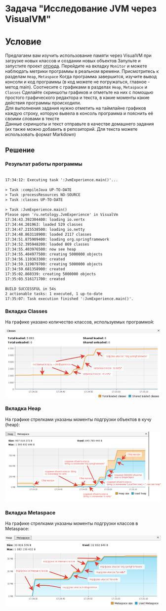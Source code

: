 # **Задача "Исследование JVM через VisualVM"**

# **Условие**

Предлагаем вам изучить использование памяти через VisualVM при загрузке новых классов и создании новых объектов
Запульте и запустите проект [отсюда](https://github.com/Arsennikum/jvm-visualvm-experience). 
Перейдите на вкладку `Monitor` и можете наблюдать метрики программы в реальном времени. Присмотритесь к разделам `Heap`, `Metaspace`
Когда программа завершится, изучите вывод консоли и код программы (в код можете не погружаться, главное - метод main). Соотнесите с графиками в разделах `Heap`, `Metaspace` и `Classes`
Сделайте скриншоты графиков и отметьте на них с помощью простого графического редактора и текста, в какие моменты какие действия программы происходили.  
Для выполнения задания нужно отметить на таймлайне графиков каждую строку, которую вывела в консоль программа и пояснить её своими словами в тексте  
Данные скриншоты и текст отправьте в качестве домашнего задания (их также можно добавить в репозиторий. Для текста можете использовать формат Markdown)

## **Решение**

### **Результат работы программы**

```

17:34:12: Executing task ':JvmExperience.main()'...

> Task :compileJava UP-TO-DATE
> Task :processResources NO-SOURCE
> Task :classes UP-TO-DATE

> Task :JvmExperience.main()
Please open 'ru.netology.JvmExperience' in VisualVm
17:34:43.392304400: loading io.vertx
17:34:44.201963: loaded 529 classes
17:34:47.215538500: loading io.netty
17:34:48.863118900: loaded 2117 classes
17:34:51.875909400: loading org.springframework
17:34:52.395948200: loaded 869 classes
17:34:55.403976500: now see heap
17:34:55.404977500: creating 5000000 objects
17:34:56.110363300: created
17:34:59.119079700: creating 5000000 objects
17:34:59.681358900: created
17:35:02.860339: creating 5000000 objects
17:35:03.516171700: created

BUILD SUCCESSFUL in 54s
2 actionable tasks: 1 executed, 1 up-to-date
17:35:07: Task execution finished ':JvmExperience.main()'.
```


### **Вкладка Classes**

На графике указано количество классов, используемых программой:

![Photo](img/Classes.png)


### **Вкладка Heap**

На графике стрелками указаны моменты подгрузки объектов в кучу (heap):

![Photo](img/Heap.png)


### **Вкладка Metaspace**

На графике стрелками указаны моменты подгрузки классов в Metaspace:

![Photo](img/Metaspace.png)

